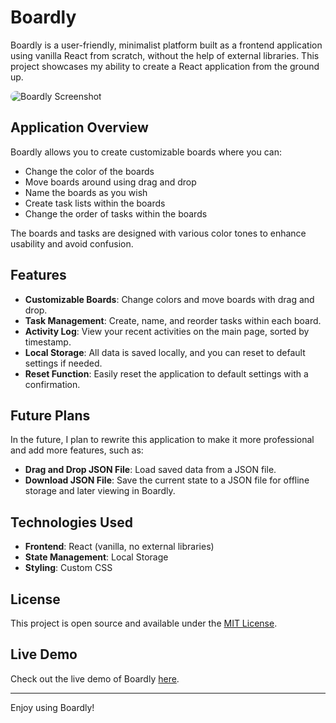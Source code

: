 # Boardly

Boardly is a user-friendly, minimalist platform built as a frontend application using vanilla React from scratch, without the help of external libraries. 
This project showcases my ability to create a React application from the ground up.

<img src="./assets/screenshot.png" alt="Boardly Screenshot" style="border-radius: 1rem;">

## Application Overview
Boardly allows you to create customizable boards where you can:
- Change the color of the boards
- Move boards around using drag and drop
- Name the boards as you wish
- Create task lists within the boards
- Change the order of tasks within the boards

The boards and tasks are designed with various color tones to enhance usability and avoid confusion.

## Features
- **Customizable Boards**: Change colors and move boards with drag and drop.
- **Task Management**: Create, name, and reorder tasks within each board.
- **Activity Log**: View your recent activities on the main page, sorted by timestamp.
- **Local Storage**: All data is saved locally, and you can reset to default settings if needed.
- **Reset Function**: Easily reset the application to default settings with a confirmation.

## Future Plans
In the future, I plan to rewrite this application to make it more professional and add more features, such as:
- **Drag and Drop JSON File**: Load saved data from a JSON file.
- **Download JSON File**: Save the current state to a JSON file for offline storage and later viewing in Boardly.

## Technologies Used
- **Frontend**: React (vanilla, no external libraries)
- **State Management**: Local Storage
- **Styling**: Custom CSS

## License
This project is open source and available under the [MIT License](./LICENSE).

## Live Demo
Check out the live demo of Boardly [here](https://boardly.netlify.app).

---

Enjoy using Boardly!
